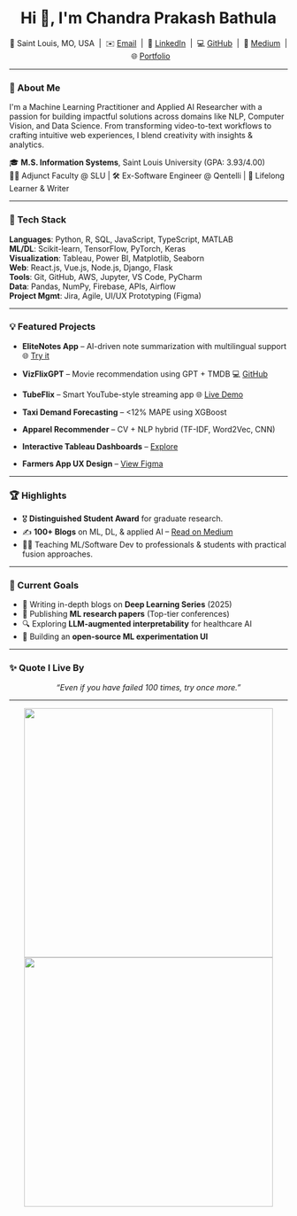 <!-- GitHub Profile README for Chandra Prakash Bathula -->
<h1 align="center">Hi 👋, I'm Chandra Prakash Bathula</h1>
<p align="center">
📍 Saint Louis, MO, USA &nbsp;|&nbsp; ✉️ <a href="mailto:chandraprakash.bathula@slu.edu">Email</a> &nbsp;|&nbsp; 
🔗 <a href="https://www.linkedin.com/in/chandra-prakash-bathula/">LinkedIn</a> &nbsp;|&nbsp;
💻 <a href="https://github.com/ChandraPrakash-Bathula">GitHub</a> &nbsp;|&nbsp;
📝 <a href="https://medium.com/@ChandraPrakash-Bathula">Medium</a> &nbsp;|&nbsp;
🌐 <a href="https://portfolio-chandra-prakash-bathulas-projects.vercel.app/">Portfolio</a>
</p>

---

### 🚀 About Me

I'm a Machine Learning Practitioner and Applied AI Researcher with a passion for building impactful solutions across domains like NLP, Computer Vision, and Data Science. From transforming video-to-text workflows to crafting intuitive web experiences, I blend creativity with insights & analytics.

🎓 **M.S. Information Systems**, Saint Louis University (GPA: 3.93/4.00)  
👨‍🏫 Adjunct Faculty @ SLU | 🛠 Ex-Software Engineer @ Qentelli | 🧠 Lifelong Learner & Writer

---

### 🔧 Tech Stack

**Languages**: Python, R, SQL, JavaScript, TypeScript, MATLAB  
**ML/DL**: Scikit-learn, TensorFlow, PyTorch, Keras  
**Visualization**: Tableau, Power BI, Matplotlib, Seaborn  
**Web**: React.js, Vue.js, Node.js, Django, Flask  
**Tools**: Git, GitHub, AWS, Jupyter, VS Code, PyCharm  
**Data**: Pandas, NumPy, Firebase, APIs, Airflow  
**Project Mgmt**: Jira, Agile, UI/UX Prototyping (Figma)

---

### 💡 Featured Projects

- **EliteNotes App** – AI-driven note summarization with multilingual support  🌐 [Try it](https://elite-notes-poc.vercel.app/browse)

- **VizFlixGPT** – Movie recommendation using GPT + TMDB  💻 [GitHub](https://github.com/ChandraPrakash-Bathula)

- **TubeFlix** – Smart YouTube-style streaming app  🌐 [Live Demo](https://utubeflix-79845.web.app/)

- **Taxi Demand Forecasting** – <12% MAPE using XGBoost  
- **Apparel Recommender** – CV + NLP hybrid (TF-IDF, Word2Vec, CNN)  
- **Interactive Tableau Dashboards** – [Explore](https://public.tableau.com/app/profile/chandra.prakash.bathula/vizzes)  
- **Farmers App UX Design** – [View Figma](https://www.figma.com/proto/Tw1U10o4bFJul3OJTSAXHd/Portfolio-Project)

---

### 🏆 Highlights

- 🎖 **Distinguished Student Award** for graduate research.
- ✍️ **100+ Blogs** on ML, DL, & applied AI – [Read on Medium](https://medium.com/@ChandraPrakash-Bathula)
- 👨‍🏫 Teaching ML/Software Dev to professionals & students with practical fusion approaches.

---

### 📌 Current Goals

- 🎯 Writing in-depth blogs on **Deep Learning Series** (2025)
- 🧪 Publishing **ML research papers** (Top-tier conferences)
- 🔍 Exploring **LLM-augmented interpretability** for healthcare AI
- 🌱 Building an **open-source ML experimentation UI**

---

### ✨ Quote I Live By

<p align="center"><i>“Even if you have failed 100 times, try once more.”</i></p>

---

<!-- GitHub Stats (optional) -->
<p align="center">
  <img src="https://github-readme-stats.vercel.app/api?username=ChandraPrakash-Bathula&show_icons=true&theme=github_dark" width="450"/>
  <img src="https://github-readme-streak-stats.herokuapp.com/?user=ChandraPrakash-Bathula&theme=github-dark-blue" width="450"/>
</p>
